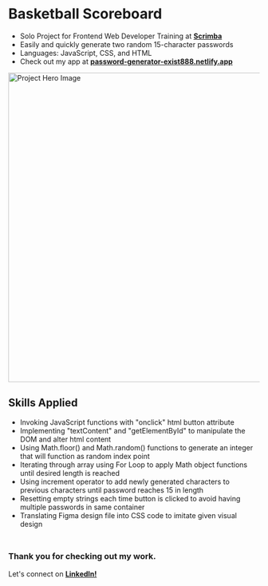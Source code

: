 # __Basketball Scoreboard__
- Solo Project for Frontend Web Developer Training at <a href="https://v2.scrimba.com">__Scrimba__</a><br/>
- Easily and quickly generate two random 15-character passwords
- Languages: JavaScript, CSS, and HTML
- Check out my app at <a href="https://password-generator-exist888.netlify.app/">__password-generator-exist888.netlify.app__</a>

<img src="https://github.com/user-attachments/assets/827d8d38-7636-44c5-ab7d-a341041b340b" alt="Project Hero Image" width="620">
<br/>

## __Skills Applied__
- Invoking JavaScript functions with "onclick" html button attribute
- Implementing "textContent" and "getElementById" to manipulate the DOM and alter html content 
- Using Math.floor() and Math.random() functions to generate an integer that will function as random index point
- Iterating through array using For Loop to apply Math object functions until desired length is reached
- Using increment operator to add newly generated characters to previous characters until password reaches 15 in length
- Resetting empty strings each time button is clicked to avoid having multiple passwords in same container
- Translating Figma design file into CSS code to imitate given visual design
<br/> <br/>

##
### __Thank you for checking out my work.__
Let's connect on <a href="https://www.linkedin.com/in/filip-herbst/">__LinkedIn!__</a>
